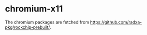 # chromium-x11

The chromium packages are fetched from https://github.com/radxa-pkg/rockchip-prebuilt/.
